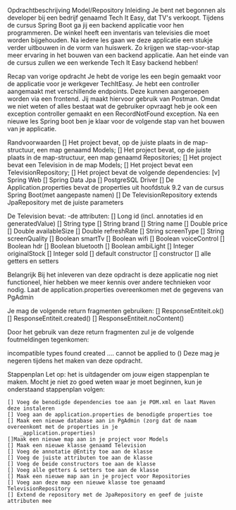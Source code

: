 Opdrachtbeschrijving Model/Repository
Inleiding
Je bent net begonnen als developer bij een bedrijf genaamd Tech It Easy, dat TV's verkoopt. Tijdens de cursus 
Spring Boot ga jij een backend applicatie voor hen programmeren. De winkel heeft een inventaris van televisies 
die moet worden bijgehouden. Na iedere les gaan we deze applicatie een stukje verder uitbouwen in de vorm van 
huiswerk. Zo krijgen we stap-voor-stap meer ervaring in het bouwen van een backend applicatie. Aan het einde 
van de cursus zullen we een werkende Tech It Easy backend hebben!

Recap van vorige opdracht
Je hebt de vorige les een begin gemaakt voor de applicatie voor je werkgever TechItEasy. Je hebt een controller 
aangemaakt met verschillende endpoints. Deze kunnen aangeroepen worden via een frontend. Jij maakt hiervoor gebruik 
van Postman. Omdat we niet weten of alles bestaat wat de gebruiker opvraagt heb je ook een exception controller gemaakt 
en een RecordNotFound exception. Na een nieuwe les Spring boot ben je klaar voor de volgende stap van het bouwen van 
je applicatie.

Randvoorwaarden
    [] Het project bevat, op de juiste plaats in de map-structuur, een map genaamd Models;
    [] Het project bevat, op de juiste plaats in de map-structuur, een map genaamd Repositories;
    [] Het project bevat een Television in de map Models;
    [] Het project bevat een TelevisionRepository;
    [] Het project bevat de volgende dependencies:
    [v] Spring Web
    [] Spring Data Jpa
    [] PostgreSQL Driver
    [] De Application.properties bevat de properties uit hoofdstuk 9.2 van de cursus Spring Boot(met aangepaste namen)
    [] De TelevisionRepository extends JpaRepository met de juiste parameters

De Television bevat: -de attributen:
    [] Long id (incl. annotaties id en generatedValue)
    [] String type
    [] String brand
    [] String name
    [] Double price
    [] Double availableSize
    [] Double refreshRate
    [] String screenType
    [] String screenQuality
    [] Boolean smartTv
    [] Boolean wifi
    [] Boolean voiceControl
    [] Boolean hdr
    [] Boolean bluetooth
    [] Boolean ambiLight
    [] Integer originalStock
    [] Integer sold
    [] default constructor
    [] constructor
    [] alle getters en setters

Belangrijk
    Bij het inleveren van deze opdracht is deze applicatie nog niet functioneel, hier hebben we meer kennis over 
    andere technieken voor nodig.
    Laat de application.properties overeenkomen met de gegevens van PgAdmin

Je mag de volgende return fragmenten gebruiken:
    [] ResponseEntiteit.ok()
    [] ResponseEntiteit.created()
    [] ResponseEntiteit.noContent()

Door het gebruik van deze return fragmenten zul je de volgende foutmeldingen tegenkomen:

incompatible types found
created .... cannot be applied to () Deze mag je negeren tijdens het maken van deze opdracht.

Stappenplan
    Let op: het is uitdagender om jouw eigen stappenplan te maken. Mocht je niet zo goed weten waar je moet 
    beginnen, kun je onderstaand stappenplan volgen:

    [] Voeg de benodigde dependencies toe aan je POM.xml en laat Maven deze instaleren
    [] Voeg aan de application.properties de benodigde properties toe
    [] Maak een nieuwe database aan in PgAdmin (zorg dat de naam overeenkomt met de properties in je 
        _application.properties)
    []Maak een nieuwe map aan in je project voor Models
    [] Maak een nieuwe klasse genaamd Television
    [] Voeg de annotatie @Entity toe aan de klasse
    [] Voeg de juiste attributen toe aan de klasse
    [] Voeg de beide constructors toe aan de klasse
    [] Voeg alle getters & setters toe aan de klasse
    [] Maak een nieuwe map aan in je project voor Repositories
    [] Voeg aan deze map een nieuwe klasse toe genaamd TelevisionRepository
    [] Extend de repository met de JpaRepository en geef de juiste attributen mee